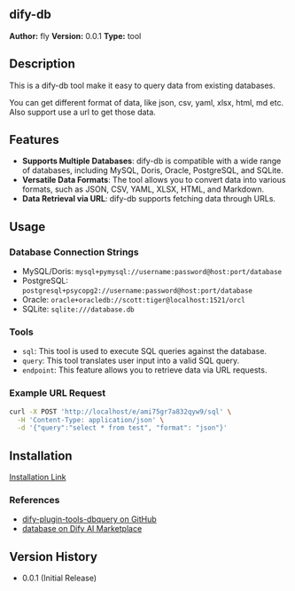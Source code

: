 ## dify-db

**Author:** fly
**Version:** 0.0.1
**Type:** tool

## Description

This is a dify-db tool make it easy to query data from existing databases.

You can get different format of data, like json, csv, yaml, xlsx, html, md etc. Also support use a url to get those data.

## Features

*   **Supports Multiple Databases**: dify-db is compatible with a wide range of databases, including MySQL, Doris, Oracle, PostgreSQL, and SQLite.
*   **Versatile Data Formats**: The tool allows you to convert data into various formats, such as JSON, CSV, YAML, XLSX, HTML, and Markdown.
*   **Data Retrieval via URL**: dify-db supports fetching data through URLs.

## Usage

### Database Connection Strings

*   MySQL/Doris: `mysql+pymysql://username:password@host:port/database`
*   PostgreSQL: `postgresql+psycopg2://username:password@host:port/database`
*   Oracle: `oracle+oracledb://scott:tiger@localhost:1521/orcl`
*   SQLite: `sqlite:///database.db`

### Tools

*   `sql`: This tool is used to execute SQL queries against the database.
*   `query`: This tool translates user input into a valid SQL query.
*   `endpoint`: This feature allows you to retrieve data via URL requests.

### Example URL Request

```bash
curl -X POST 'http://localhost/e/ami75gr7a832qyw9/sql' \
  -H 'Content-Type: application/json' \
  -d '{"query":"select * from test", "format": "json"}'
```

## Installation

[Installation Link](#)

### References

*   [dify-plugin-tools-dbquery on GitHub](https://github.com/junjiem/dify-plugin-tools-dbquery)
*   [database on Dify AI Marketplace](https://marketplace.dify.ai/plugins/hjlarry/database?language=zh-Hans)

## Version History

*   0.0.1 (Initial Release)